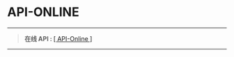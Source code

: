 # API-ONLINE


------
> <b>在线&nbsp;API&nbsp;:&nbsp;</b>[[ API-Online ]](https://lyy289065406.github.io/api-online/)
------
